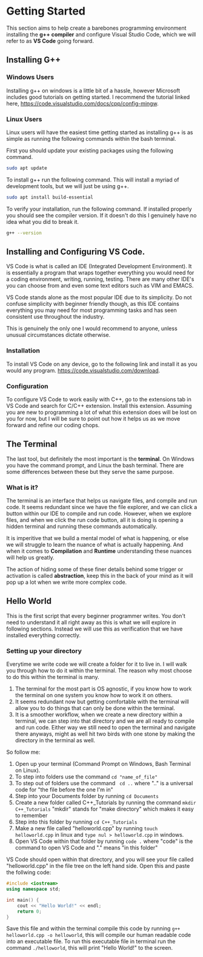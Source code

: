 # Getting Started

This section aims to help create a barebones programming environment installing the **g++ compiler** and configure Visual Studio Code, which we will refer to as **VS Code** going forward.

## Installing G++

### Windows Users

Installing g++ on windows is a little bit of a hassle, however Microsoft includes good tutorials on getting started. I recommend the tutorial linked here, https://code.visualstudio.com/docs/cpp/config-mingw.

### Linux Users

Linux users will have the easiest time getting started as installing g++ is as simple as running the following commands within the bash terminal.

First you should update your existing packages using the following command.
``` bash
sudo apt update
```

To install g++ run the following command. This will install a myriad of development tools, but we will just be using g++.
```bash
sudo apt install build-essential
```

To verify your installation, run the following command. If installed properly you should see the compiler version. If it doesn't do this I genuinely have no idea what you did to break it.
```bash
g++ --version
```

## Installing and Configuring VS Code.

VS Code is what is called an IDE (Integrated Development Environment). It is essentially a program that wraps together everything you would need for a coding environment, writing, running, testing. There are many other IDE's you can choose from and even some text editors such as VIM and EMACS.

VS Code stands alone as the most popular IDE due to its simplicity. Do not confuse simplicity with beginner friendly though, as this IDE contains everything you may need for most programming tasks and has seen consistent use throughout the industry.

This is genuinely the only one I would recommend to anyone, unless unusual circumstances dictate otherwise.

### Installation

To install VS Code on any device, go to the following link and install it as you would any program. https://code.visualstudio.com/download.

### Configuration

To configure VS Code to work easily with C++, go to the extensions tab in VS Code and search for C/C++ extension. Install this extension.
Assuming you are new to programming a lot of what this extension does will be lost on you for now, but I will be sure to point out how it helps us as we move forward and refine our coding chops.

## The Terminal
The last tool, but definitely the most important is the **terminal**. On Windows you have the command prompt, and Linux the bash terminal. There are some differences between these but they serve the same purpose.

### What is it?
The terminal is an interface that helps us navigate files, and compile and run code. It seems redundant since we have the file explorer, and we can click a button within our IDE to compile and run code. However, when we explore files, and when we click the run code button, all it is doing is opening a hidden terminal and running these commands automatically.

It is imperitive that we build a mental model of what is happening, or else we will struggle to learn the nuance of what is actually happening. And when it comes to **Compilation** and **Runtime** understanding these nuances will help us greatly.

The action of hiding some of these finer details behind some trigger or activation is called **abstraction**, keep this in the back of your mind as it will pop up a lot when we write more complex code.


## Hello World

This is the first script that every beginner programmer writes. You don't need to understand it all right away as this is what we will explore in following sections. Instead we will use this as verification that we have installed everything correctly.

### Setting up your directory

Everytime we write code we will create a folder for it to live in. I will walk you through how to do it within the terminal. The reason why most choose to do this within the terminal is many.

1) The terminal for the most part is OS agnostic, if you know how to work the terminal on one system you know how to work it on others.
2) It seems redundant now but getting comfortable with the terminal will allow you to do things that can only be done within the terminal.
3) It is a smoother workflow, when we create a new directory within a terminal, we can step into that directory and we are all ready to compile and run code. Either way we still need to open the terminal and navigate there anyways, might as well hit two birds with one stone by making the directory in the terminal as well.

So follow me:

1) Open up your terminal (Command Prompt on Windows, Bash Terminal on Linux).
2) To step into folders use the command ```cd "name_of_file"```
3) To step out of folders use the command ``` cd ..``` where ".." is a universal code for "the file before the one I'm in"
4) Step into your Documents folder by running ```cd Documents```
5) Create a new folder called C++_Tutorials by running the command ```mkdir C++_Tutorials``` "mkdir" stands for "make directory" which makes it easy to remember
6) Step into this folder by running ```cd C++_Tutorials```
7) Make a new file called "helloworld.cpp" by running ```touch helloworld.cpp``` in linux and ```type nul > helloworld.cpp``` in windows.
8) Open VS Code within that folder by running ```code .``` where "code" is the command to open VS Code and "." means "in this folder"

VS Code should open within that directory, and you will see your file called "helloworld.cpp" in the file tree on the left hand side. Open this and paste the follwing code:
```cpp
#include <iostream>
using namespace std;

int main() {
    cout << "Hello World!" << endl;
    return 0;
}
```
Save this file and within the terminal compile this code by running ```g++ helloworld.cpp -o helloworld```, this will compile our human readable code into an executable file. To run this executable file in terminal run the command ```./helloworld```, this will print "Hello World!" to the screen.





